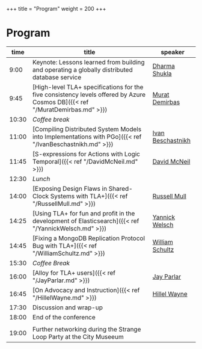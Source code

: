+++
title = "Program"
weight = 200
+++

# Program

time  | title  | speaker
------|--------|--------
9:00 | Keynote: Lessons learned from building and operating a globally distributed database service | [Dharma Shukla](https://www.linkedin.com/in/dharmashukla/)
9:45 | [High-level TLA+ specifications for the five consistency levels offered by Azure Cosmos DB]({{< ref "/MuratDemirbas.md" >}}) | [Murat Demirbas](https://cse.buffalo.edu/~demirbas/)
10:30 | *Coffee break* | 
11:00 | [Compiling Distributed System Models into Implementations with PGo]({{< ref "/IvanBeschastnikh.md" >}}) | [Ivan Beschastnikh](https://www.cs.ubc.ca/~bestchai/)
11:45 |	[S-expressions for Actions with Logic Temporal]({{< ref "/DavidMcNeil.md" >}}) | [David McNeil](https://david-mcneil.com)
12:30 |	*Lunch* |
14:00 | [Exposing Design Flaws in Shared-Clock Systems with TLA+]({{< ref "/RussellMull.md" >}}) | [Russell Mull](https://www.linkedin.com/in/rmull) | [pdf](../RusselMull.pdf)
14:25 | [Using TLA+ for fun and profit in the development of Elasticsearch]({{< ref "/YannickWelsch.md" >}}) | [Yannick Welsch](https://www.linkedin.com/in/yannick-welsch-45780aa4/)
14:45 | [Fixing a MongoDB Replication Protocol Bug with TLA+]({{< ref "/WilliamSchultz.md" >}}) | [William Schultz](https://www.linkedin.com/in/william-schultz-a22714a2/)
15:30 | *Coffee Break* |
16:00 | [Alloy for TLA+ users]({{< ref "/JayParlar.md" >}}) | [Jay Parlar](https://www.linkedin.com/in/jay-parlar-ph-d-85365a3)
16:45 | [On Advocacy and Instruction]({{< ref "/HillelWayne.md" >}}) | [Hillel Wayne](https://www.hillelwayne.com/)
17:30 | Discussion and wrap-up |
18:00 | End of the conference |
 | |
19:00 | Further networking during the Strange Loop Party at the City Museeum |


